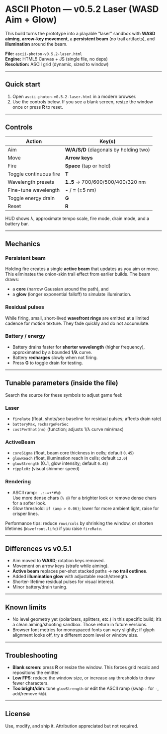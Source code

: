 # ASCII Photon — v0.5.2 Laser (WASD Aim + Glow)

This build turns the prototype into a playable "laser" sandbox with **WASD aiming**, **arrow-key movement**, a **persistent beam** (no trail artifacts), and **illumination** around the beam.

**File:** `ascii-photon-v0.5.2-laser.html`  
**Engine:** HTML5 Canvas + JS (single file, no deps)  
**Resolution:** ASCII grid (dynamic, sized to window)  

---

## Quick start
1. Open `ascii-photon-v0.5.2-laser.html` in a modern browser.  
2. Use the controls below. If you see a blank screen, resize the window once or press **R** to reset.

---

## Controls

| Action | Key(s) |
|---|---|
| Aim | **W/A/S/D** (diagonals by holding two) |
| Move | **Arrow keys** |
| Fire | **Space** (tap or hold) |
| Toggle continuous fire | **T** |
| Wavelength presets | **1..5** → 700/600/500/400/320 nm |
| Fine-tune wavelength | **-** / **=** (±5 nm) |
| Toggle energy drain | **G** |
| Reset | **R** |

HUD shows λ, approximate tempo scale, fire mode, drain mode, and a battery bar.

---

## Mechanics

### Persistent beam
Holding fire creates a single **active beam** that updates as you aim or move. This eliminates the onion-skin trail effect from earlier builds. The beam draws:
- a **core** (narrow Gaussian around the path), and
- a **glow** (longer exponential falloff) to simulate illumination.

### Residual pulses
While firing, small, short-lived **wavefront rings** are emitted at a limited cadence for motion texture. They fade quickly and do not accumulate.

### Battery / energy
- Battery drains faster for **shorter wavelength** (higher frequency), approximated by a bounded **1/λ** curve.
- Battery **recharges** slowly when not firing.
- Press **G** to toggle drain for testing.

---

## Tunable parameters (inside the file)

Search the source for these symbols to adjust game feel:

### Laser
- `fireRate` (float, shots/sec baseline for residual pulses; affects drain rate)
- `batteryMax`, `rechargePerSec`
- `costPerShot(nm)` (function; adjusts 1/λ curve min/max)

### ActiveBeam
- `coreSigma` (float, beam core thickness in cells; default `0.45`)
- `glowReach` (float, illumination reach in cells; default `12.0`)
- `glowStrength` (0..1, glow intensity; default `0.45`)
- `rippleHz` (visual shimmer speed)

### Rendering
- ASCII ramp: ` .:-=+*#%@`  
  Use more dense chars (`% @`) for a brighter look or remove dense chars for a softer look.
- Glow threshold: `if (amp > 0.06)`; lower for more ambient light, raise for crisper lines.

Performance tips: reduce `rows/cols` by shrinking the window, or shorten lifetimes (`Wavefront.life`) if you raise `fireRate`.

---

## Differences vs v0.5.1
- Aim moved to **WASD**; rotation keys removed.
- Movement on arrow keys (strafe while aiming).
- **Active beam** replaces per-shot stacked paths → **no trail outlines**.
- Added **illumination glow** with adjustable reach/strength.
- Shorter-lifetime residual pulses for visual interest.
- Minor battery/drain tuning.

---

## Known limits
- No level geometry yet (polarizers, splitters, etc.) in this specific build; it’s a clean aiming/shooting sandbox. Those return in future versions.
- Browser font metrics for monospaced fonts can vary slightly; if glyph alignment looks off, try a different zoom level or window size.

---

## Troubleshooting
- **Blank screen**: press **R** or resize the window. This forces grid recalc and repositions the emitter.
- **Low FPS**: reduce the window size, or increase `amp` thresholds to draw fewer characters.
- **Too bright/dim**: tune `glowStrength` or edit the ASCII ramp (swap `:` for `-`, add/remove `%`/`@`).

---

## License
Use, modify, and ship it. Attribution appreciated but not required.

